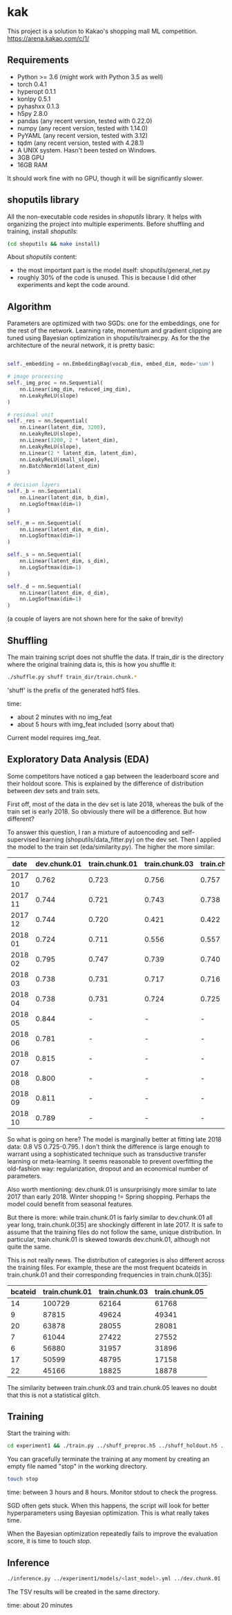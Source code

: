 # kak

This project is a solution to Kakao's shopping mall ML competition.
https://arena.kakao.com/c/1/

## Requirements

* Python >= 3.6 (might work with Python 3.5 as well)
* torch 0.4.1
* hyperopt 0.1.1
* konlpy 0.5.1
* pyhashxx 0.1.3
* h5py 2.8.0
* pandas (any recent version, tested with 0.22.0)
* numpy (any recent version, tested with 1.14.0)
* PyYAML (any recent version, tested with 3.12)
* tqdm (any recent version, tested with 4.28.1)
* A UNIX system. Hasn't been tested on Windows.
* 3GB GPU
* 16GB RAM

It should work fine with no GPU, though it will be significantly slower.

## shoputils library

All the non-executable code resides in *shoputils* library. It helps with organizing the project into multiple experiments.
Before shuffling and training, install *shoputils*:

```sh
(cd shoputils && make install)
```

About *shoputils* content:

* the most important part is the model itself: shoputils/general_net.py
* roughly 30% of the code is unused. This is because I did other experiments and kept the code around.

## Algorithm

Parameters are optimized with two SGDs: one for the embeddings, one for the rest of the network.
Learning rate, momentum and gradient clipping are tuned using Bayesian optimization in shoputils/trainer.py.
As for the the architecture of the neural network, it is pretty basic:

```python

self._embedding = nn.EmbeddingBag(vocab_dim, embed_dim, mode='sum')

# image processing
self._img_proc = nn.Sequential(
    nn.Linear(img_dim, reduced_img_dim),
    nn.LeakyReLU(slope)
)

# residual unit
self._res = nn.Sequential(
    nn.Linear(latent_dim, 3200),
    nn.LeakyReLU(slope),
    nn.Linear(3200, 2 * latent_dim),
    nn.LeakyReLU(slope),
    nn.Linear(2 * latent_dim, latent_dim),
    nn.LeakyReLU(small_slope),
    nn.BatchNorm1d(latent_dim)
)

# decision layers
self._b = nn.Sequential(
    nn.Linear(latent_dim, b_dim),
    nn.LogSoftmax(dim=1)
)

self._m = nn.Sequential(
    nn.Linear(latent_dim, m_dim),
    nn.LogSoftmax(dim=1)
)

self._s = nn.Sequential(
    nn.Linear(latent_dim, s_dim),
    nn.LogSoftmax(dim=1)
)

self._d = nn.Sequential(
    nn.Linear(latent_dim, d_dim),
    nn.LogSoftmax(dim=1)
)

```
(a couple of layers are not shown here for the sake of brevity)


## Shuffling

The main training script does not shuffle the data.
If train_dir is the directory where the original training data is, this is how you shuffle it:

```sh
./shuffle.py shuff train_dir/train.chunk.*
```

'shuff' is the prefix of the generated hdf5 files.

time:

* about 2 minutes with no img_feat
* about 5 hours with img_feat included (sorry about that)

Current model requires img_feat.

## Exploratory Data Analysis (EDA)

Some competitors have noticed a gap between the leaderboard score and their holdout score.
This is explained by the difference of distribution between dev sets and train sets.

First off, most of the data in the dev set is late 2018, whereas the bulk of the train set is early 2018. So obviously there will be a difference.
But how different?

To answer this question, I ran a mixture of autoencoding and self-supervised learning (shoputils/data_fitter.py) on the dev set. Then I applied the model to the train set (eda/similarity.py).
The higher the more similar:

date | dev.chunk.01 | train.chunk.01 | train.chunk.03 | train.chunk.05
------------ | ------------- | ------------- | ------------- | -------------
2017 10 | 0.762  | 0.723 | 0.756 | 0.757
2017 11 | 0.744 | 0.721 | 0.743 | 0.738
2017 12 | 0.744 | 0.720 | 0.421 | 0.422
2018 01 | 0.724 | 0.711 | 0.556 | 0.557
2018 02 | 0.795 | 0.747 | 0.739 | 0.740
2018 03 | 0.738 | 0.731 | 0.717 | 0.716
2018 04 | 0.738 | 0.731 | 0.724 | 0.725
2018 05 | 0.844 | - | - | -
2018 06 | 0.781 | - | - | -
2018 07 | 0.815 | - | - | -
2018 08 | 0.800 | - | - | -
2018 09 | 0.811 | - | - | -
2018 10 | 0.789 | - | - | -

So what is going on here? The model is marginally better at fitting late 2018 data: 0.8 VS 0.725-0.795. I don't think the difference is large enough to warrant using a sophisticated technique such as transductive transfer learning or meta-learning. It seems reasonable to prevent overfitting the old-fashion way: regularization, dropout and an economical number of parameters.

Also worth mentioning: dev.chunk.01 is unsurprisingly more similar to late 2017 than early 2018. Winter shopping != Spring shopping. Perhaps the model could benefit from seasonal features.

But there is more: while train.chunk.01 is fairly similar to dev.chunk.01 all year long, train.chunk.0[35] are shockingly different in late 2017.
It is safe to assume that the training files do not follow the same, unique distribution. In particular, train.chunk.01 is skewed towards dev.chunk.01, although not quite the same.

This is not really news. The distribution of categories is also different across the training files. For example, these are the most frequent bcateids in train.chunk.01 and their corresponding frequencies in train.chunk.0[35]:

bcateid | train.chunk.01 | train.chunk.03 | train.chunk.05
------------ | ------------- | ------------- | -------------
14  |  100729 | 62164 | 61768
9  |    87815 | 49624 | 49341
20   |  63878 | 28055 | 28081
7   |   61044 | 27422 | 27552
6   |   56880 | 31957 | 31896
17  |   50599 | 48795 | 17158
22   |  45166 | 18825 | 18878

The similarity between train.chunk.03 and train.chunk.05 leaves no doubt that this is not a statistical glitch.

## Training

Start the training with:
```sh
cd experiment1 && ./train.py ../shuff_preproc.h5 ../shuff_holdout.h5 ../shuff_optim.h5 ../shuff_train*
```

You can gracefully terminate the training at any moment by creating an empty file named "stop" in the working directory.
```sh
touch stop
```

time: between 3 hours and 8 hours. Monitor stdout to check the progress.

SGD often gets stuck. When this happens, the script will look for better hyperparameters using Bayesian optimization. This is what really takes time.

When the Bayesian optimization repeatedly fails to improve the evaluation score, it is time to touch *stop*.

## Inference

```sh
./inference.py ../experiment1/models/<last_model>.yml ../dev.chunk.01
```

The TSV results will be created in the same directory.

time: about 20 minutes
